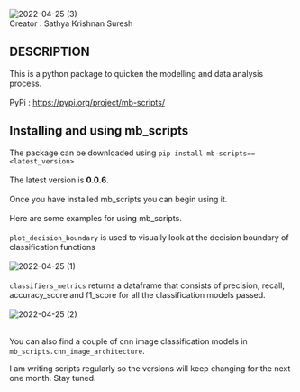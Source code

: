 ![2022-04-25 (3)](https://user-images.githubusercontent.com/86184014/165095198-1f90196a-f4c5-42f5-92ed-60850a8386d5.png)<br>
Creator : Sathya Krishnan Suresh<br>
## DESCRIPTION
This is a python package to quicken the modelling and data analysis process.<br><br>
PyPi : https://pypi.org/project/mb-scripts/

## Installing and using mb_scripts
The package can be downloaded using `pip install mb-scripts==<latest_version>`<br><br>
The latest version is **0.0.6**.<br><br>
Once you have installed mb_scripts you can begin using it.<br><br> Here are some examples for using mb_scripts.<br><br>
`plot_decision_boundary` is used to visually look at the decision boundary of classification functions<br><br>
![2022-04-25 (1)](https://user-images.githubusercontent.com/86184014/165075925-daa9cdf5-cbe0-41fe-85fa-39395d4cf027.png)<br><br>
`classifiers_metrics` returns a dataframe that consists of precision, recall, accuracy_score and f1_score for all the classification models passed.<br><br>
![2022-04-25 (2)](https://user-images.githubusercontent.com/86184014/165077324-b64aeb9f-170e-4630-a17e-5a0a9174a79e.png)<br><br>

You can also find a couple of cnn image classification models in `mb_scripts.cnn_image_architecture`.<br>

I am writing scripts regularly so the versions will keep changing for the next one month. Stay tuned.
